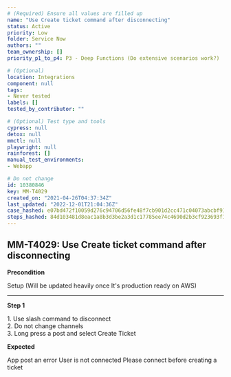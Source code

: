 ```yaml
---
# (Required) Ensure all values are filled up
name: "Use Create ticket command after disconnecting"
status: Active
priority: Low
folder: Service Now
authors: ""
team_ownership: []
priority_p1_to_p4: P3 - Deep Functions (Do extensive scenarios work?)

# (Optional)
location: Integrations
component: null
tags:
- Never tested
labels: []
tested_by_contributor: ""

# (Optional) Test type and tools
cypress: null
detox: null
mmctl: null
playwright: null
rainforest: []
manual_test_environments:
- Webapp

# Do not change
id: 10380846
key: MM-T4029
created_on: "2021-04-26T04:37:34Z"
last_updated: "2022-12-01T21:04:36Z"
case_hashed: e07bd472f10059d276c94706d56fe48f7cb901d2cc471c04073abcbf91873a1e0b853bc2684dc542524bda6913507fe5
steps_hashed: 84d103481d8eac1a8b3d3be2a3d1c17785ee74c4690d2b3cf923693f105bc3314f6fb411c03fc575b8d12e45e34eb195
---
```


<!-- (Auto-generated) Based on frontmatter's "key" and "name" -->

## MM-T4029: Use Create ticket command after disconnecting

**Precondition**

Setup (Will be updated heavily once It's production ready on AWS)

---

**Step 1**

1\. Use slash command to disconnect\
2\. Do not change channels\
3\. Long press a post and select Create Ticket

**Expected**

App post an error User is not connected Please connect before creating a ticket
